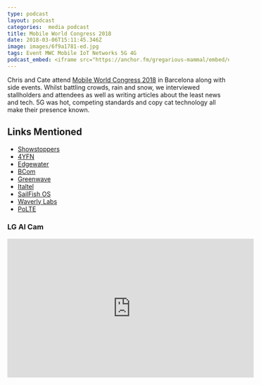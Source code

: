 ```yaml
---
type: podcast
layout: podcast
categories:  media podcast
title: Mobile World Congress 2018
date: 2018-03-06T15:11:45.346Z
image: images/6f9a1781-ed.jpg
tags: Event MWC Mobile IoT Networks 5G 4G
podcast_embed: <iframe src="https://anchor.fm/gregarious-mammal/embed/episodes/Mobile-World-Congress-2018-e16nk5" height="102px" width="400px" frameborder="0" scrolling="no"></iframe>
---
```


Chris and Cate attend [Mobile World Congress 2018](https://www.mobileworldcongress.com/) in Barcelona along with side events. Whilst battling crowds, rain and snow, we interviewed stallholders and attendees as well as writing articles about the least news and tech. 5G was hot, competing standards and copy cat technology all make their presence known.

## Links Mentioned

-   [Showstoppers](https://apps.showstoppers.com/shows/mwc2018/brochure_showstoppers_mwc_2018.pdf)
-   [4YFN](https://www.4yfn.com/event/4yfn-barcelona-2018/)
-   [Edgewater](https://www.edgewaterwireless.com/wifi3-explained/)
-   [BCom](https://b-com.com/en)
-   [Greenwave](https://greenwavesystems.com)
-   [Italtel](https://www.italtel.com)
-   [SailFish OS](https://www.engadget.com/2018/03/01/jolla-sailfish-os-team-interview-mwc/)
-   [Waverly Labs](https://waverlylabs.com)
- [PoLTE](https://polte.com)

### LG AI Cam

<iframe allow="autoplay; encrypted-media" allowfullscreen="" frameborder="0" height="315" src="https://www.youtube.com/embed/rmg22oFD5jM" width="560"></iframe>
